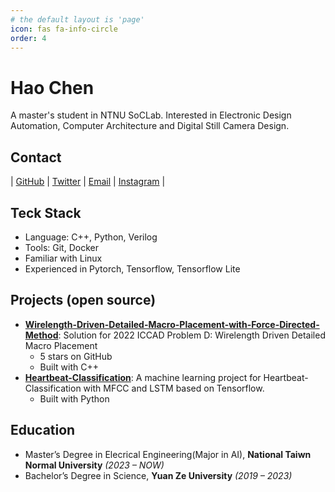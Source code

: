 ```yaml
---
# the default layout is 'page'
icon: fas fa-info-circle
order: 4
---
```


# Hao Chen

A master's student in NTNU SoCLab. Interested in Electronic Design Automation, Computer Architecture and Digital Still Camera Design.

## Contact

| [GitHub](htttps://github.com/kabazoka) | [Twitter](https://twitter.com/kabazoka) | [Email](mailto:kabazoka@gmailo.com) | [Instagram](https://www.instagram.com/kabazoka/) |

## Teck Stack

- Language: C++, Python, Verilog
- Tools: Git, Docker
- Familiar with Linux
- Experienced in Pytorch, Tensorflow, Tensorflow Lite

## Projects (open source)

- **[Wirelength-Driven-Detailed-Macro-Placement-with-Force-Directed-Method](https://github.com/kabazoka/Wirelength-Driven-Detailed-Macro-Placement-with-Force-Directed-Method)**: Solution for 2022 ICCAD Problem D: Wirelength Driven Detailed Macro Placement
  - 5 stars on GitHub
  - Built with C++
- **[Heartbeat-Classification](https://github.com/kabazoka/Heartbeat-Classification-with-MFCC-and-LSTM)**: A machine learning project for Heartbeat-Classification with MFCC and LSTM based on Tensorflow.
  - Built with Python

## Education

- Master’s Degree in Elecrical Engineering(Major in AI), **National Taiwn Normal University** *(2023 – NOW)*
- Bachelor’s Degree in Science, **Yuan Ze University** *(2019 – 2023)*

